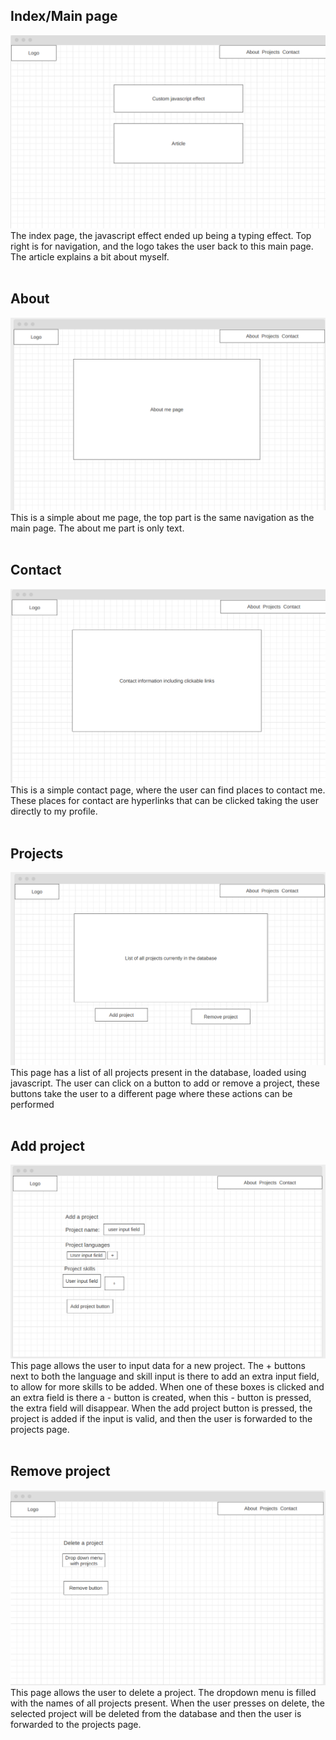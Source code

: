 ## Index/Main page
![](.Wireframes_images/index.png)
The index page, the javascript effect ended up being a typing effect. 
Top right is for navigation, and the logo takes the user back to this main page.
The article explains a bit about myself. 
<br><br>

## About
![](.Wireframes_images/about.png)
This is a simple about me page, the top part is the same navigation as the main page.
The about me part is only text.
<br><br>

## Contact
![](.Wireframes_images/contact.png)
This is a simple contact page, where the user can find places to contact me. 
These places for contact are hyperlinks that can be clicked taking the user
directly to my profile.
<br><br>

## Projects
![](.Wireframes_images/projects.png)
This page has a list of all projects present in the database, loaded using javascript.
The user can click on a button to add or remove a project, these buttons take
the user to a different page where these actions can be performed
<br><br>

## Add project
![](.Wireframes_images/add-project.png)
This page allows the user to input data for a new project. The + buttons next to
both the language and skill input is there to add an extra input field, to allow
for more skills to be added. When one of these boxes is clicked and an extra field is there
a - button is created, when this - button is pressed, the extra field will disappear.
When the add project button is pressed, the project is added if the input is valid, 
and then the user is forwarded to the projects page.
<br><br>

## Remove project
![](.Wireframes_images/remove-project.png)
This page allows the user to delete a project. The dropdown menu is filled
with the names of all projects present. When the user presses on delete,
the selected project will be deleted from the database 
and then the user is forwarded to the projects page.
